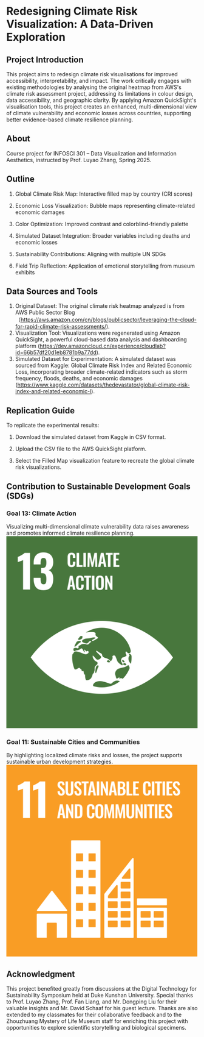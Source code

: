 # Redesigning Climate Risk Visualization: A Data-Driven Exploration
## Project Introduction
This project aims to redesign climate risk visualisations for improved accessibility, interpretability, and impact. The work critically engages with existing methodologies by analysing the original heatmap from AWS's climate risk assessment project, addressing its limitations in colour design, data accessibility, and geographic clarity. By applying Amazon QuickSight's visualisation tools, this project creates an enhanced, multi-dimensional view of climate vulnerability and economic losses across countries, supporting better evidence-based climate resilience planning.

## About
Course project for INFOSCI 301 – Data Visualization and Information Aesthetics, instructed by Prof. Luyao Zhang, Spring 2025.

##  Outline
1. Global Climate Risk Map: Interactive filled map by country (CRI scores)

2. Economic Loss Visualization: Bubble maps representing climate-related economic damages

3. Color Optimization: Improved contrast and colorblind-friendly palette

4. Simulated Dataset Integration: Broader variables including deaths and economic losses

5. Sustainability Contributions: Aligning with multiple UN SDGs

6. Field Trip Reflection: Application of emotional storytelling from museum exhibits

## Data Sources and Tools
1. Original Dataset:
The original climate risk heatmap analyzed is from AWS Public Sector Blog（https://aws.amazon.com/cn/blogs/publicsector/leveraging-the-cloud-for-rapid-climate-risk-assessments/).
2. Visualization Tool:
Visualizations were regenerated using Amazon QuickSight, a powerful cloud-based data analysis and dashboarding platform (https://dev.amazoncloud.cn/experience/cloudlab?id=66b57df20d1eb8781b9a77dd).
3. Simulated Dataset for Experimentation:
A simulated dataset was sourced from Kaggle: Global Climate Risk Index and Related Economic Loss, incorporating broader climate-related indicators such as storm frequency, floods, deaths, and economic damages (https://www.kaggle.com/datasets/thedevastator/global-climate-risk-index-and-related-economic-l).

## Replication Guide
To replicate the experimental results:

1. Download the simulated dataset from Kaggle in CSV format.

2. Upload the CSV file to the AWS QuickSight platform.

3. Select the Filled Map visualization feature to recreate the global climate risk visualizations.

## Contribution to Sustainable Development Goals (SDGs)
### Goal 13: Climate Action
Visualizing multi-dimensional climate vulnerability data raises awareness and promotes informed climate resilience planning.
![Goal 13](SDG_13.jpg)

### Goal 11: Sustainable Cities and Communities
By highlighting localized climate risks and losses, the project supports sustainable urban development strategies.
![Goal 11](SDG_11.jpg)

## Acknowledgment
This project benefited greatly from discussions at the Digital Technology for Sustainability Symposium held at Duke Kunshan University. Special thanks to Prof. Luyao Zhang, Prof. Fan Liang, and Mr. Dongping Liu for their valuable insights and Mr. David Schaaf for his guest lecture. Thanks are also extended to my classmates for their collaborative feedback and to the Zhouzhuang Mystery of Life Museum staff for enriching this project with opportunities to explore scientific storytelling and biological specimens.

